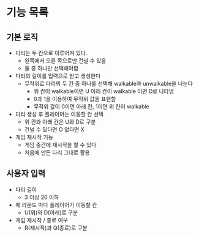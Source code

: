 # 기능 목록

## 기본 로직

- 다리는 두 칸으로 이루어져 있다.
  - 왼쪽에서 오른 쪽으로만 건널 수 있음
  - 둘 중 하나만 선택해야함
- 다리의 길이를 입력으로 받고 생성한다
    - 무작위로 다리의 두 칸 중 하나를 선택해 walkable과 unwalkable을 나눈다
        - 위 칸이 walkable이면 U 아래 칸이 walkable 이면 D로 나타냄
        - 0과 1을 이용하여 무작위 값을 표현함
        - 무작위 값이 0이면 아래 칸, 1이면 위 칸이 walkable
- 다리 생성 후 플레이어는 이동할 칸 선택
    - 위 칸과 아래 칸은 U와 D로 구분
    - 건널 수 있다면 O 없다면 X
- 게임 재시작 기능
    - 게임 중간에 재시작을 할 수 있다
    - 처음에 만든 다리 그대로 활용

## 사용자 입력

- 다리 길이
    - 3 이상 20 이하
- 매 라운드 마다 플레이어가 이동할 칸
    - U(위)와 D(아래)로 구분
- 게임 재시작 / 종료 여부
    - R(재시작)과 Q(종료)로 구분

  
  
      

